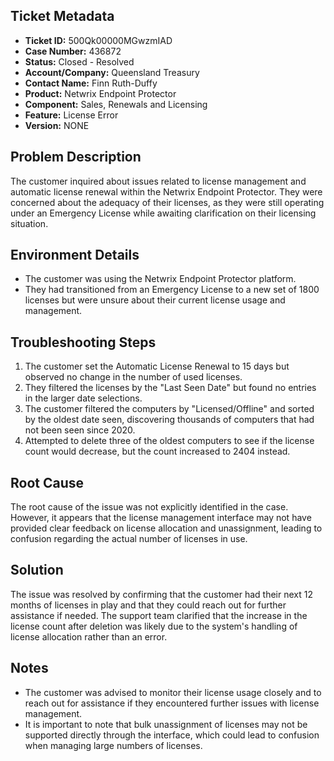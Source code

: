 ## Ticket Metadata
- **Ticket ID:** 500Qk00000MGwzmIAD
- **Case Number:** 436872
- **Status:** Closed - Resolved
- **Account/Company:** Queensland Treasury
- **Contact Name:** Finn Ruth-Duffy
- **Product:** Netwrix Endpoint Protector
- **Component:** Sales, Renewals and Licensing
- **Feature:** License Error
- **Version:** NONE

## Problem Description
The customer inquired about issues related to license management and automatic license renewal within the Netwrix Endpoint Protector. They were concerned about the adequacy of their licenses, as they were still operating under an Emergency License while awaiting clarification on their licensing situation.

## Environment Details
- The customer was using the Netwrix Endpoint Protector platform.
- They had transitioned from an Emergency License to a new set of 1800 licenses but were unsure about their current license usage and management.

## Troubleshooting Steps
1. The customer set the Automatic License Renewal to 15 days but observed no change in the number of used licenses.
2. They filtered the licenses by the "Last Seen Date" but found no entries in the larger date selections.
3. The customer filtered the computers by "Licensed/Offline" and sorted by the oldest date seen, discovering thousands of computers that had not been seen since 2020.
4. Attempted to delete three of the oldest computers to see if the license count would decrease, but the count increased to 2404 instead.

## Root Cause
The root cause of the issue was not explicitly identified in the case. However, it appears that the license management interface may not have provided clear feedback on license allocation and unassignment, leading to confusion regarding the actual number of licenses in use.

## Solution
The issue was resolved by confirming that the customer had their next 12 months of licenses in play and that they could reach out for further assistance if needed. The support team clarified that the increase in the license count after deletion was likely due to the system's handling of license allocation rather than an error.

## Notes
- The customer was advised to monitor their license usage closely and to reach out for assistance if they encountered further issues with license management.
- It is important to note that bulk unassignment of licenses may not be supported directly through the interface, which could lead to confusion when managing large numbers of licenses.